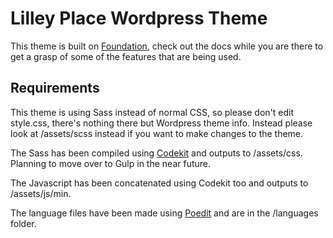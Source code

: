# Lilley Place Wordpress Theme

This theme is built on [Foundation](http://foundation.zurb.com), check out the docs while you are there to get a grasp of some of the features that are being used.

## Requirements

This theme is using Sass instead of normal CSS, so please don't edit style.css, there's nothing there but Wordpress theme info. Instead please look at /assets/scss instead if you want to make changes to the theme.

The Sass has been compiled using [Codekit](https://incident57.com/codekit/) and outputs to /assets/css. Planning to move over to Gulp in the near future.

The Javascript has been concatenated using Codekit too and outputs to /assets/js/min.

The language files have been made using [Poedit](https://poedit.net) and are in the /languages folder.